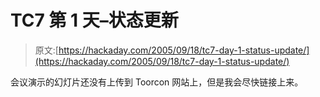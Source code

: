 # TC7 第 1 天–状态更新

> 原文:[https://hackaday.com/2005/09/18/tc7-day-1-status-update/](https://hackaday.com/2005/09/18/tc7-day-1-status-update/)

会议演示的幻灯片还没有上传到 Toorcon 网站上，但是我会尽快链接上来。